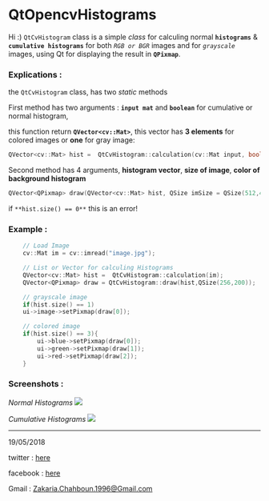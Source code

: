 # QtOpencvHistograms

Hi :) `QtCvHistogram` class is a simple *class* for calculing normal **`histograms`** & **`cumulative histograms`**
for both *`RGB or BGR`* images and for *`grayscale`* images, using Qt for displaying the result in **`QPixmap`**.

### Explications :

the `QtCvHistogram` class, has two *static* methods

First method has two arguments : **`input mat`** and **`boolean`** for cumulative or normal histogram,

this function return **`QVector<cv::Mat>`**, this vector has **3 elements** for colored images or **one** for gray image:
```cpp
QVector<cv::Mat> hist =  QtCvHistogram::calculation(cv::Mat input, bool isCumulative = false);
```

Second method has 4 arguments, **histogram vector**, **size of image**, **color of background histogram**
```cpp
QVector<QPixmap> draw(QVector<cv::Mat> hist, QSize imSize = QSize(512,400), QColor backColor = QColor(255,255,255));
```

if `**hist.size() == 0**` this is an error!

### Example :
```cpp
	// Load Image
    cv::Mat im = cv::imread("image.jpg");

    // List or Vector for calculing Histograms
    QVector<cv::Mat> hist =  QtCvHistogram::calculation(im);
    QVector<QPixmap> draw = QtCvHistogram::draw(hist,QSize(256,200));

    // grayscale image
    if(hist.size() == 1)
    ui->image->setPixmap(draw[0]);

    // colored image
    if(hist.size() == 3){
        ui->blue->setPixmap(draw[0]);
        ui->green->setPixmap(draw[1]);
        ui->red->setPixmap(draw[2]);
    }
```

### Screenshots :

*Normal Histograms*
<img src="https://raw.githubusercontent.com/zakaria-chahboun/QtOpencvHistograms/master/screenshot1.png" />

*Cumulative Histograms*
<img src="https://raw.githubusercontent.com/zakaria-chahboun/QtOpencvHistograms/master/screenshot2.png" />

------------------------------

19/05/2018

twitter : <a href="https://twitter.com/zaki_chahboun">here</a>

facebook : <a href="https://www.facebook.com/zakaria.chahboun.2018">here</a>

Gmail : Zakaria.Chahboun.1996@Gmail.com